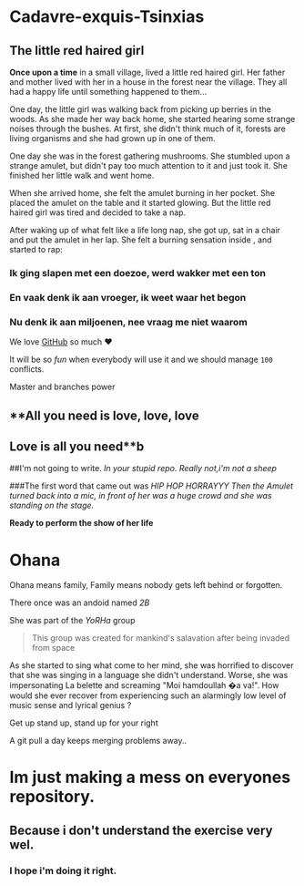 # Cadavre-exquis-Tsinxias

## The little red haired girl


**Once upon a time** in a small village, lived a little red haired girl.
Her father and mother lived with her in a house in the forest near the
village. They all had a happy life until something happened to them...


One day, the little girl was walking back from picking up berries in the woods.
As she made her way back home, she started hearing some strange noises through the bushes.
At first, she didn't think much of it, forests are living organisms and she had grown up in one of them.

One day she was in the forest gathering mushrooms.
She stumbled upon a strange amulet, but didn't pay too much attention to it and just took it.
She finished her little walk and went home.

When she arrived home, she felt the amulet burning in her pocket.
She placed the amulet on the table and it started glowing.
But the little red haired girl was tired and decided to take a nap.

After waking up of what felt like a life long nap,
she got up, sat in a chair and put the amulet in her lap.
She felt a burning sensation inside , and started to rap:

### Ik ging slapen met een doezoe, werd wakker met een ton
### En vaak denk ik aan vroeger, ik weet waar het begon
### Nu denk ik aan miljoenen, nee vraag me niet waarom



We love [GitHub](https://github.com) so much :heart:

It will be so *fun* when everybody will use it and we should manage `100` conflicts.

Master and branches power

## **All you need is love, love, love
## Love is all you need**b

##I'm not going to write.
_In your stupid repo._
*Really not,i'm not a sheep*

###The first word that came out was _HIP HOP HORRAYYY_
*Then the Amulet turned back into a mic, in front of her was a huge crowd and she was standing on the stage.*



**Ready to perform the show of her life**

# Ohana

Ohana means family, Family means nobody gets left behind or forgotten.


There once was an andoid named _2B_

She was part of the *YoRHa* group
> This group was created for mankind's salavation after being invaded from space


 As she started to sing what come to her mind, she was horrified to discover that she was singing in a language she didn't understand.
 Worse, she was impersonating La belette and screaming "Moi hamdoullah �a va!".
  How would she ever recover from experiencing such an alarmingly low level of music sense and lyrical genius ?

  Get up stand up,
  stand up for your right

  A git pull a day keeps merging problems away..
  
  # Im just making a mess on everyones repository.
## Because i don't understand the exercise very wel.
### I hope i'm doing it right.
